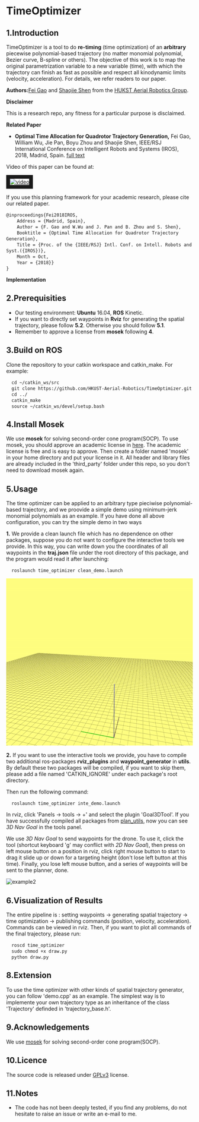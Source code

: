 # TimeOptimizer
## 1.Introduction

TimeOptimizer is a tool to do **re-timing** (time optimization) of an **arbitrary** piecewise polynomial-based trajectory (no matter monomial polynomial, Bezier curve, B-spline or others). The objective of this work is to map the original parametrization variable to a new variable (time), with which the trajectory can finish as fast as possible and respect all kinodynamic limits (velocity, acceleration).
For details, we refer readers to our paper.

**Authors:**[Fei Gao](https://ustfei.com/) and [Shaojie Shen](http://www.ece.ust.hk/ece.php/profile/facultydetail/eeshaojie) from the [HUKST Aerial Robotics Group](uav.ust.hk).

**Disclaimer**

This is a research repo, any fitness for a particular purpose is disclaimed.

**Related Paper**
* **Optimal Time Allocation for Quadrotor Trajectory Generation,** Fei Gao, William Wu, Jie Pan, Boyu Zhou and Shaojie Shen, IEEE/RSJ International Conference on Intelligent Robots and Systems (IROS), 2018, Madrid, Spain.
[full text](https://ecefeigao.files.wordpress.com/2018/08/iros2018fei.pdf)

Video of this paper can be found at:

<a href="https://www.youtube.com/watch?v=YJdwyJ5h8Ac" target="_blank"><img src="https://img.youtube.com/vi/YJdwyJ5h8Ac/0.jpg" 
alt="video" width="405" height="270" border="10" /></a>


If you use this planning framework for your academic research, please cite our related paper.
```
@inproceedings{Fei2018IROS,
    Address = {Madrid, Spain},
    Author = {F. Gao and W.Wu and J. Pan and B. Zhou and S. Shen},
    Booktitle = {Optimal Time Allocation for Quadrotor Trajectory Generation},
    Title = {Proc. of the {IEEE/RSJ} Intl. Conf. on Intell. Robots and Syst.({IROS})},
    Month = Oct,
    Year = {2018}}
}
```
**Implementation**

## 2.Prerequisities
- Our testing environment: **Ubuntu** 16.04, **ROS** Kinetic.
- If you want to directly set waypoints in **Rviz** for generating the spatial trajectory, please follow **5.2**. Otherwise you should follow **5.1**. 
- Remember to approve a license from **mosek** following **4**.

## 3.Build on ROS
  Clone the repository to your catkin workspace and catkin_make. For example:
```
  cd ~/catkin_ws/src
  git clone https://github.com/HKUST-Aerial-Robotics/TimeOptimizer.git
  cd ../
  catkin_make
  source ~/catkin_ws/devel/setup.bash
```

## 4.Install Mosek
We use **mosek** for solving second-order cone program(SOCP). To use mosek, you should approve an academic license in [here](https://www.mosek.com/products/academic-licenses/). The academic license is free and is easy to approve. Then create a folder named 'mosek' in your home directory and put your license in it. All header and library files are already included in the 'third_party' folder under this repo, so you don't need to download mosek again. 

## 5.Usage
The time optimizer can be applied to an arbitrary type pieciwise polynomial-based trajectory, and we proovide a simple demo using minimum-jerk monomial polynomials as an example. If you have done all above configuration, you can try the simple demo in two ways

**1.**
We provide a clean launch file which has no dependence on other packages, suppose you do not want to configure the interactive tools we provide. In this way, you can write down you the coordinates of all waypoints in the **traj.json** file under the root directory of this package, and the program would read it after launching:
```
  roslaunch time_optimizer clean_demo.launch
```

<img src="time_optimizer/fig/example1.gif" alt="example1" width = "750" height = "450">

**2.**
If you want to use the interactive tools we provide, you have to compile two additional ros-packages **rviz_plugins** and **waypoint_generator** in **utils**. By default these two packages will be compiled, if you want to skip them, please add a file named 'CATKIN_IGNORE' under each package's root directory.

Then run the following command:
```
  roslaunch time_optimizer inte_demo.launch
```
In rviz, click 'Panels -> tools -> +' and select the plugin 'Goal3DTool'. If you have successfully compiled all packages from [plan_utils](https://github.com/HKUST-Aerial-Robotics/plan_utils), now you can see *3D Nav Goal* in the tools panel.

We use *3D Nav Goal* to send waypoints for the drone. To use it, click the tool (shortcut keyboard 'g' may conflict with *2D Nav Goal*), then press on left mouse button on a position in rviz, click right mouse button to start to drag it slide up or down for a targeting height (don't lose left button at this time). Finally, you lose left mouse button, and a series of waypoints will be sent to the planner, done.

<img src="time_optimizer/fig/example2.gif" alt="example2" width = "750" height = "450">

## 6.Visualization of Results
The entire pipeline is : setting waypoints -> generating spatial trajectory -> time optimization -> publishing commands (position, velocity, acceleration). Commands can be viewed in rviz. Then, if you want to plot all commands of the final trajectory, please run:
```
  roscd time_optimizer
  sudo chmod +x draw.py
  python draw.py
```

## 8.Extension
To use the time optimizer with other kinds of spatial trajectory generator, you can follow 'demo.cpp' as an example. The simplest way is to implemente your own trajectory type as an inheritance of the class 'Trajectory' definded in 'trajectory_base.h'.

## 9.Acknowledgements
  We use [mosek](https://www.mosek.com/) for solving second-order cone program(SOCP).

## 10.Licence
The source code is released under [GPLv3](http://www.gnu.org/licenses/) license.

## 11.Notes
- The code has not been deeply tested, if you find any problems, do not hesitate to raise an issue or write an e-mail to me.
